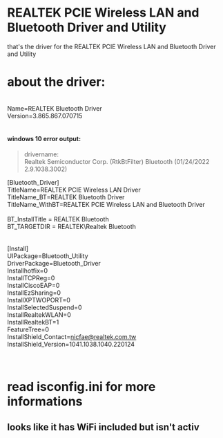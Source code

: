 # REALTEK PCIE Wireless LAN and Bluetooth Driver and Utility
that's the driver for the REALTEK PCIE Wireless LAN and Bluetooth Driver and Utility


# about the driver:
<BR>
Name=REALTEK Bluetooth Driver<BR>
Version=3.865.867.070715<BR><BR>

#### windows 10 error output: <br>
> drivername:<br>
> Realtek Semiconductor Corp. (RtkBtFilter) Bluetooth (01/24/2022 2.9.1038.3002)<br>

[Bluetooth_Driver]
<br>
TitleName=REALTEK PCIE Wireless LAN Driver<br>
TitleName_BT=REALTEK Bluetooth Driver<br>
TitleName_WithBT=REALTEK PCIE Wireless LAN and Bluetooth Driver<br>
<br>
BT_InstallTitle = REALTEK Bluetooth<br>
BT_TARGETDIR = REALTEK\Realtek Bluetooth <br>
<br>
<br>
[Install]<br>
UIPackage=Bluetooth_Utility<br>
DriverPackage=Bluetooth_Driver<br>
Installhotfix=0<br>
InstallTCPReg=0<br>
InstallCiscoEAP=0<br>
InstallEzSharing=0<br>
InstallXPTWOPORT=0<br>
InstallSelectedSuspend=0<br>
InstallRealtekWLAN=0<br>
InstallRealtekBT=1<br>
FeatureTree=0<br>
InstallShield_Contact=nicfae@realtek.com.tw<br>
InstallShield_Version=1041.1038.1040.220124<br>
<br><br>


# read isconfig.ini for more informations
## looks like it has WiFi included but isn't activ


